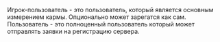 Игрок-пользователь - это пользователь, который 
является основным измерением кармы. Опционально 
может зарегатся как сам. 
Пользователь - это полноценный пользователь который 
может отправлять заявки на регистрацию сервера. 
